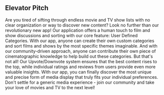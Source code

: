 ## Elevator Pitch

Are you tired of sifting through endless movie and TV show lists with no clear organization or way to discover new content? Look no further than our revolutionary new app! Our application offers a human touch to film and show discussions and sorting with our core feature: User Defined Categories. With our app, anyone can create their own custom categories and sort films and shows by the most specific themes imaginable. And with our community-driven approach, anyone can contribute their own piece of cinematographic knowledge to help build out these categories.
But that's not all! Our Upvote/Downvote system ensures that the best content rises to the top, while individual ratings and reviews from users provide even more valuable insights. With our app, you can finally discover the most unique and precise form of media display that truly fits your individual preferences. Don't settle for a generic media experience - join our community and take your love of movies and TV to the next level!

